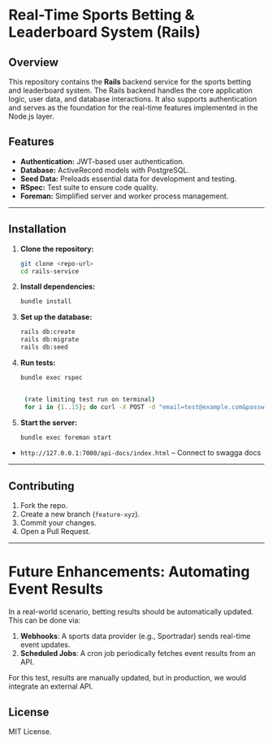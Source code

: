 
# Real-Time Sports Betting & Leaderboard System (Rails)

## Overview

This repository contains the **Rails** backend service for the sports betting and leaderboard system. The Rails backend handles the core application logic, user data, and database interactions. It also supports authentication and serves as the foundation for the real-time features implemented in the Node.js layer.

## Features

- **Authentication:** JWT-based user authentication.
- **Database:** ActiveRecord models with PostgreSQL.
- **Seed Data:** Preloads essential data for development and testing.
- **RSpec:** Test suite to ensure code quality.
- **Foreman:** Simplified server and worker process management.

---

## Installation

1. **Clone the repository:**
   ```sh
   git clone <repo-url>
   cd rails-service
   ```

2. **Install dependencies:**
   ```sh
   bundle install
   ```

3. **Set up the database:**
   ```sh
   rails db:create
   rails db:migrate
   rails db:seed
   ```

4. **Run tests:**
   ```sh
   bundle exec rspec


    (rate limiting test run on terminal)
    for i in {1..15}; do curl -X POST -d "email=test@example.com&password=wrongpassword" http://localhost:7000/login; done 

   ```

5. **Start the server:**
   ```sh
   bundle exec foreman start
   ```

- `http://127.0.0.1:7000/api-docs/index.html` – Connect to swagga docs

---

## Contributing

1. Fork the repo.
2. Create a new branch (`feature-xyz`).
3. Commit your changes.
4. Open a Pull Request.

---

# Future Enhancements: Automating Event Results

In a real-world scenario, betting results should be automatically updated. 
This can be done via:
1. **Webhooks**: A sports data provider (e.g., Sportradar) sends real-time event updates.
2. **Scheduled Jobs**: A cron job periodically fetches event results from an API.

For this test, results are manually updated, but in production, we would integrate an external API.


## License

MIT License.
